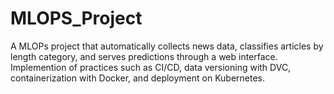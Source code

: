 # MLOPS_Project
A MLOPs project that automatically collects news data, classifies articles by length category, and serves predictions through a web interface. Implemention of  practices such as CI/CD, data versioning with DVC, containerization with Docker, and deployment on Kubernetes. 
